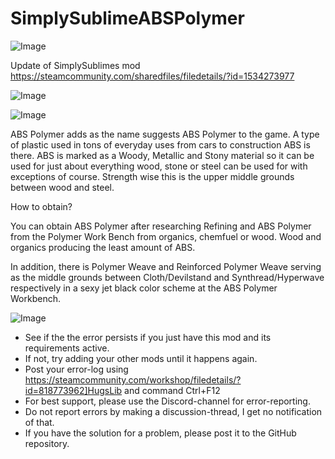 # SimplySublimeABSPolymer

![Image](https://i.imgur.com/WAEzk68.png)

Update of SimplySublimes mod
https://steamcommunity.com/sharedfiles/filedetails/?id=1534273977

![Image](https://i.imgur.com/7Gzt3Rg.png)

	
![Image](https://i.imgur.com/NOW7jU1.png)

ABS Polymer adds as the name suggests ABS Polymer to the game. A type of plastic used in tons of everyday uses from cars to construction ABS is there. ABS is marked as a Woody, Metallic and Stony material so it can be used for just about everything wood, stone or steel can be used for with exceptions of course. Strength wise this is the upper middle grounds between wood and steel.

How to obtain?

You can obtain ABS Polymer after researching Refining and ABS Polymer from the Polymer Work Bench from organics, chemfuel or wood. Wood and organics producing the least amount of ABS.

In addition, there is Polymer Weave and Reinforced Polymer Weave serving as the middle grounds between Cloth/Devilstand and Synthread/Hyperwave respectively in a sexy jet black color scheme at the ABS Polymer Workbench.

![Image](https://i.imgur.com/Rs6T6cr.png)



-  See if the the error persists if you just have this mod and its requirements active.
-  If not, try adding your other mods until it happens again.
-  Post your error-log using https://steamcommunity.com/workshop/filedetails/?id=818773962]HugsLib and command Ctrl+F12
-  For best support, please use the Discord-channel for error-reporting.
-  Do not report errors by making a discussion-thread, I get no notification of that.
-  If you have the solution for a problem, please post it to the GitHub repository.




